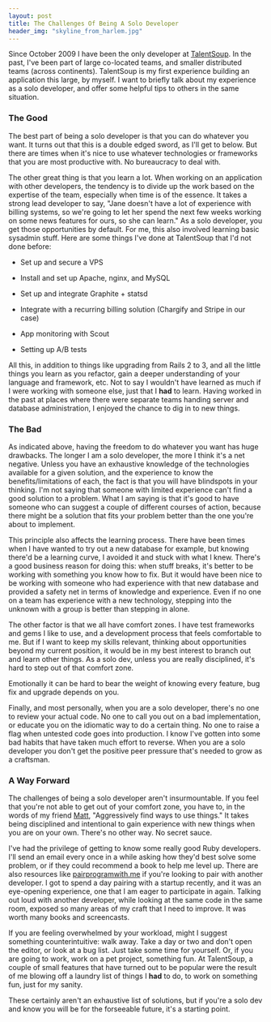 ```yaml
---
layout: post
title: The Challenges Of Being A Solo Developer
header_img: "skyline_from_harlem.jpg"
---
```

<p>Since October 2009 I have been the only developer at <a href="https://talentsoup.com">TalentSoup</a>.  In the past, I've been part of large co-located teams, and smaller distributed teams (across continents). TalentSoup is my first experience building an application this large, by myself. I want to briefly talk about my experience as a solo developer, and offer some helpful tips to others in the same situation.</p>

<h3>The Good</h3>
<p>The best part of being a solo developer is that you can do whatever you want. It turns out that this is a double edged sword, as I'll get to below. But there are times when it's nice to use whatever technologies or frameworks that you are most productive with. No bureaucracy to deal with.</p>

<p>The other great thing is that you learn a lot.  When working on an application with other developers, the tendency is to divide up the work based on the expertise of the team, especially when time is of the essence. It takes a strong lead developer to say, "Jane doesn't have a lot of experience with billing systems, so we're going to let her spend the next few weeks working on some news features for ours, so she can learn." As a solo developer, you get those opportunities by default.  For me, this also involved learning basic sysadmin stuff.  Here are some things I've done at TalentSoup that I'd not done before:</p>
<ul>
  <li><p>Set up and secure a VPS</p></li>
  <li><p>Install and set up Apache, nginx, and MySQL</p></li>
  <li><p>Set up and integrate Graphite + statsd</p></li>
  <li><p>Integrate with a recurring billing solution (Chargify and Stripe in our case)</p></li>
  <li><p>App monitoring with Scout</p></li>
  <li><p>Setting up A/B tests</p></li>
</ul>

<p>All this, in addition to things like upgrading from Rails 2 to 3, and all the little things you learn as you refactor, gain a deeper understanding of your language and framework, etc.  Not to say I wouldn't have learned as much if I were working with someone else, just that I <b>had</b> to learn. Having worked in the past at places where there were separate teams handing server and database administration, I enjoyed the chance to dig in to new things.</p>

<h3>The Bad</h3>
<p>As indicated above, having the freedom to do whatever you want has huge drawbacks. The longer I am a solo developer, the more I think it's a net negative.  Unless you have an exhaustive knowledge of the technologies available for a given solution, and the experience to know the benefits/limitations of each, the fact is that you will have blindspots in your thinking. I'm not saying that someone with limited experience can't find a good solution to a problem. What I am saying is that it's good to have someone who can suggest a couple of different courses of action, because there might be a solution that fits your problem better than the one you're about to implement.</p>

<p>This principle also affects the learning process.  There have been times when I have wanted to try out a new database for example, but knowing there'd be a learning curve, I avoided it and stuck with what I knew. There's a good business reason for doing this: when stuff breaks, it's better to be working with something you know how to fix. But it would have been nice to be working with someone who had experience with that new database and provided a safety net in terms of knowledge and experience. Even if no one on a team has experience with a new technology, stepping into the unknown with a group is better than stepping in alone.</p>

<p>The other factor is that we all have comfort zones.  I have test frameworks and gems I like to use, and a development process that feels comfortable to me.  But if I want to keep my skills relevant, thinking about opportunities beyond my current position, it would be in my best interest to branch out and learn other things. As a solo dev, unless you are really disciplined, it's hard to step out of that comfort zone.</p>

<p>Emotionally it can be hard to bear the weight of knowing every feature, bug fix and upgrade depends on you.

<p>Finally, and most personally, when you are a solo developer, there's no one to review your actual code. No one to call you out on a bad implementation, or educate you on the idiomatic way to do a certain thing. No one to raise a flag when untested code goes into production.  I know I've gotten into some bad habits that have taken much effort to reverse. When you are a solo developer you don't get the positive peer pressure that's needed to grow as a craftsman.</p>

<h3>A Way Forward</h3>
<p>The challenges of being a solo developer aren't insurmountable. If you feel that you're not able to get out of your comfort zone, you have to, in the words of my friend <a href="http://twitter.com/snakes">Matt</a>, "Aggressively find ways to use things."  It takes being disciplined and intentional to gain experience with new things when you are on your own. There's no other way. No secret sauce.</p>

<p>I've had the privilege of getting to know some really good Ruby developers.  I'll send an email every once in a while asking how they'd best solve some problem, or if they could recommend a book to help me level up. There are also resources like <a href="http://www.pairprogramwith.me/">pairprogramwith.me</a> if you're looking to pair with another developer.  I got to spend a day pairing with a startup recently, and it was an eye-opening experience, one that I am eager to participate in again. Talking out loud with another developer, while looking at the same code in the same room, exposed so many areas of my craft that I need to improve. It was worth many books and screencasts.</p>

<p>If you are feeling overwhelmed by your workload, might I suggest something counterintuitive: walk away. Take a day or two and don't open the editor, or look at a bug list. Just take some time for yourself. Or, if you are going to work, work on a pet project, something fun. At TalentSoup, a couple of small features that have turned out to be popular were the result of me blowing off a laundry list of things I <b>had</b> to do, to work on something fun, just for my sanity.</p>

<p>These certainly aren't an exhaustive list of solutions, but if you're a solo dev and know you will be for the forseeable future, it's a starting point.</p>
